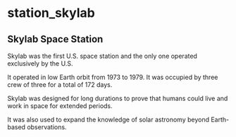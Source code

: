 # station_skylab
## Skylab Space Station
Skylab was the first U.S. space station and the only one operated exclusively by the U.S.

It operated in low Earth orbit from 1973 to 1979. It was occupied by three crew of three for a total of 172 days.

Skylab was designed for long durations to prove that humans could live and work in space for extended periods.

It was also used to expand the knowledge of solar astronomy beyond Earth-based observations.
